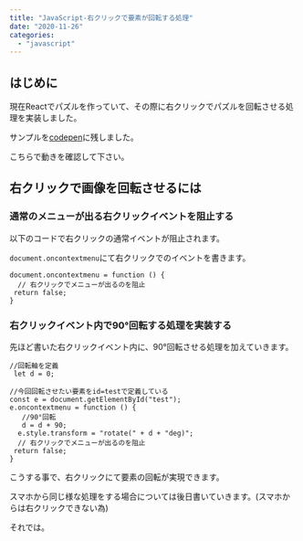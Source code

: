 ```yaml
---
title: "JavaScript-右クリックで要素が回転する処理"
date: "2020-11-26"
categories: 
  - "javascript"
---
```


## はじめに

現在Reactでパズルを作っていて、その際に右クリックでパズルを回転させる処理を実装しました。

サンプルを[codepen](https://codepen.io/gunners6518/pen/vYXYOKj)に残しました。

こちらで動きを確認して下さい。

## 右クリックで画像を回転させるには

### 通常のメニューが出る右クリックイベントを阻止する

以下のコードで右クリックの通常イベントが阻止されます。

`document.oncontextmenu`にて右クリックでのイベントを書きます。

```
document.oncontextmenu = function () { 
  // 右クリックでメニューが出るのを阻止
 return false;
}
```

### 右クリックイベント内で90°回転する処理を実装する

先ほど書いた右クリックイベント内に、90°回転させる処理を加えていきます。

```
//回転軸を定義
 let d = 0;

//今回回転させたい要素をid=testで定義している
const e = document.getElementById("test");
e.oncontextmenu = function () { 
   //90°回転
   d = d + 90;
  e.style.transform = "rotate(" + d + "deg)";
  // 右クリックでメニューが出るのを阻止
 return false;
}
```

こうする事で、右クリックにて要素の回転が実現できます。

スマホから同じ様な処理をする場合については後日書いていきます。(スマホからは右クリックできない為)

それでは。
